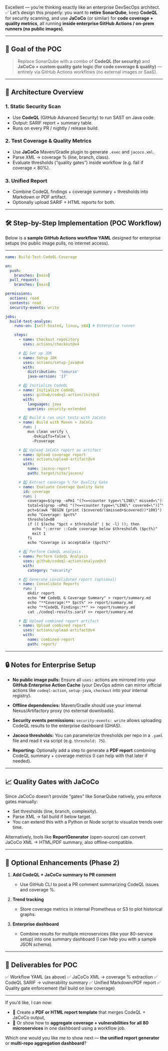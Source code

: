Excellent — you’re thinking exactly like an enterprise DevSecOps architect.
✅ Let’s design this properly: you want to **retire SonarQube**, keep **CodeQL** for security scanning, and use **JaCoCo** (or similar) for **code coverage + quality metrics**, all running **inside enterprise GitHub Actions / on-prem runners (no public images)**.

---

## 🎯 Goal of the POC

> Replace SonarQube with a combo of **CodeQL (for security)** and **JaCoCo + custom quality gate logic (for code coverage & quality)** — entirely via GitHub Actions workflows (no external images or SaaS).

---

## 🧩 Architecture Overview

### 1. **Static Security Scan**

* Use **CodeQL** (GitHub Advanced Security) to run SAST on Java code.
* Output: SARIF report + summary table.
* Runs on every PR / nightly / release build.

### 2. **Test Coverage & Quality Metrics**

* Use **JaCoCo** Maven/Gradle plugin to generate `.exec` and `jacoco.xml`.
* Parse XML → coverage % (line, branch, class).
* Evaluate thresholds (“quality gates”) inside workflow (e.g. fail if coverage < 80%).

### 3. **Unified Report**

* Combine CodeQL findings + coverage summary + thresholds into Markdown or PDF artifact.
* Optionally upload SARIF + HTML reports for both.

---

## 🛠️ Step-by-Step Implementation (POC Workflow)

Below is a **sample GitHub Actions workflow YAML** designed for enterprise setups (no public image pulls, no internet access).

---

```yaml
name: Build-Test-CodeQL-Coverage

on:
  push:
    branches: [main]
  pull_request:
    branches: [main]

permissions:
  actions: read
  contents: read
  security-events: write

jobs:
  build-test-analyze:
    runs-on: [self-hosted, linux, x64] # Enterprise runner

    steps:
      - name: Checkout repository
        uses: actions/checkout@v4

      # 1️⃣ Set up JDK
      - name: Setup JDK
        uses: actions/setup-java@v4
        with:
          distribution: 'temurin'
          java-version: '17'

      # 2️⃣ Initialize CodeQL
      - name: Initialize CodeQL
        uses: github/codeql-action/init@v3
        with:
          languages: java
          queries: security-extended

      # 3️⃣ Build & run unit tests with JaCoCo
      - name: Build with Maven + JaCoCo
        run: |
          mvn clean verify \
            -DskipITs=false \
            -Pcoverage

      # 4️⃣ Upload JaCoCo report as artifact
      - name: Upload coverage report
        uses: actions/upload-artifact@v4
        with:
          name: jacoco-report
          path: target/site/jacoco/

      # 5️⃣ Extract coverage % for Quality Gate
      - name: Evaluate Coverage Quality Gate
        id: coverage
        run: |
          coverage=$(grep -oPm1 "(?<=<counter type=\"LINE\" missed=\")[^\"]+" target/site/jacoco/jacoco.xml | awk '{missed=$1}')
          total=$(grep -oPm1 "(?<=<counter type=\"LINE\" covered=\")[^\"]+" target/site/jacoco/jacoco.xml | awk '{covered=$1}')
          pct=$(awk "BEGIN {print ($covered/($missed+$covered))*100}")
          echo "Coverage: $pct%"
          threshold=80
          if (( $(echo "$pct < $threshold" | bc -l) )); then
            echo "::error ::Code coverage below $threshold% ($pct%)"
            exit 1
          fi
          echo "Coverage is acceptable ($pct%)"

      # 6️⃣ Perform CodeQL analysis
      - name: Perform CodeQL Analysis
        uses: github/codeql-action/analyze@v3
        with:
          category: "security"

      # 7️⃣ Generate consolidated report (optional)
      - name: Consolidate Reports
        run: |
          mkdir report
          echo "## CodeQL & Coverage Summary" > report/summary.md
          echo "**Coverage:** $pct%" >> report/summary.md
          echo "**CodeQL Findings:**" >> report/summary.md
          cat ./codeql-results.sarif >> report/summary.md

      # 8️⃣ Upload combined report artifact
      - name: Upload combined report
        uses: actions/upload-artifact@v4
        with:
          name: combined-report
          path: report/
```

---

## 🔒 Notes for Enterprise Setup

* **No public image pulls:**
  Ensure all `uses:` actions are mirrored into your **GitHub Enterprise Action Cache** (your DevOps admin can mirror official actions like `codeql-action`, `setup-java`, `checkout` into your internal registry).

* **Offline dependencies:**
  Maven/Gradle should use your internal Nexus/Artifactory proxy (no external downloads).

* **Security events permissions:**
  `security-events: write` allows uploading CodeQL results to the enterprise dashboard (GHAS).

* **Jacoco thresholds:**
  You can parameterize thresholds per repo in a `.yaml` file and read it via script (e.g. `threshold: 75`).

* **Reporting:**
  Optionally add a step to generate a **PDF report** combining CodeQL summary + coverage metrics (I can help with that later if needed).

---

## 📈 Quality Gates with JaCoCo

Since JaCoCo doesn’t provide “gates” like SonarQube natively, you enforce gates manually:

* Set thresholds (line, branch, complexity).
* Parse XML → fail build if below target.
* You can extend this with a Python or Node script to visualize trends over time.

Alternatively, tools like **ReportGenerator** (open-source) can convert JaCoCo XML → HTML/PDF summary, also offline-compatible.

---

## 🧠 Optional Enhancements (Phase 2)

1. **Add CodeQL + JaCoCo summary to PR comment**

   * Use GitHub CLI to post a PR comment summarizing CodeQL issues and coverage %.

2. **Trend tracking**

   * Store coverage metrics in internal Prometheus or S3 to plot historical graphs.

3. **Enterprise dashboard**

   * Combine results for multiple microservices (like your 80-service setup) into one summary dashboard (I can help you with a sample JSON schema).

---

## 🚀 Deliverables for POC

✅ Workflow YAML (as above)
✅ JaCoCo XML → coverage % extraction
✅ CodeQL SARIF → vulnerability summary
✅ Unified Markdown/PDF report
✅ Quality gate enforcement (fail build on low coverage)

---

If you’d like, I can now:

* 🧾 Create a **PDF or HTML report template** that merges CodeQL + JaCoCo output,
* 🧰 Or show how to **aggregate coverage + vulnerabilities for all 80 microservices** in one dashboard using a workflow job.

Which one would you like me to show next — **the unified report generator** or **multi-repo aggregation dashboard**?
